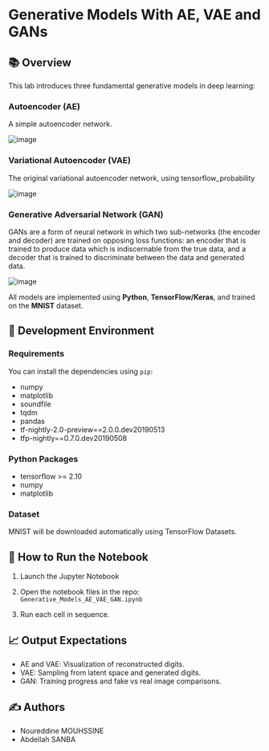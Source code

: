 
Generative Models With AE, VAE and GANs
==============================


## 📚 Overview
This lab introduces three fundamental generative models in deep learning:

### Autoencoder (AE) 

A simple autoencoder network.

![image](https://github.com/user-attachments/assets/612bce3d-6bcf-4193-be6d-7c3fed498338)

### Variational Autoencoder (VAE)

The original variational autoencoder network,  using tensorflow_probability

![image](https://github.com/user-attachments/assets/ea5ee7db-912d-4bfd-abbd-7ab8a6660062)


### Generative Adversarial Network (GAN) 

GANs are a form of neural network in which two sub-networks (the encoder and decoder) are trained on opposing loss functions: an encoder that is trained to produce data which is indiscernable from the true data, and a decoder that is trained to discriminate between the data and generated data.

![image](https://github.com/user-attachments/assets/9a82a40a-21db-48eb-a4d5-4679df8a862d)


All models are implemented using **Python**, **TensorFlow/Keras**, and trained on the **MNIST** dataset.

## 🧰 Development Environment

### Requirements
You can install the dependencies using `pip`:
- numpy
- matplotlib
- soundfile
- tqdm
- pandas
- tf-nightly-2.0-preview==2.0.0.dev20190513
- tfp-nightly==0.7.0.dev20190508

### Python Packages
- tensorflow >= 2.10
- numpy
- matplotlib
### Dataset
MNIST will be downloaded automatically using TensorFlow Datasets.

## 🚀 How to Run the Notebook
1. Launch the Jupyter Notebook

2. Open the notebook files in the repo: `Generative_Models_AE_VAE_GAN.ipynb`

3. Run each cell in sequence.

## 📈 Output Expectations
- AE and VAE: Visualization of reconstructed digits.
- VAE: Sampling from latent space and generated digits.
- GAN: Training progress and fake vs real image comparisons.

## ✍️ Authors
-	Noureddine MOUHSSINE
-	Abdellah SANBA

